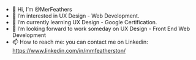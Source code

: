- 👋 Hi, I’m @MerFeathers
- 👀 I’m interested in UX Design - Web Development.
- 🌱 I’m currently learning UX Design - Google Certification.
- 💞️ I’m looking forward to work someday on UX Design - Front End Web Development
- 📫 How to reach me: you can contact me on Linkedin: https://www.linkedin.com/in/mmfeatherston/

<!---
MerFeathers/MerFeathers is a ✨ special ✨ repository because its `README.md` (this file) appears on your GitHub profile.
You can click the Preview link to take a look at your changes.
--->
